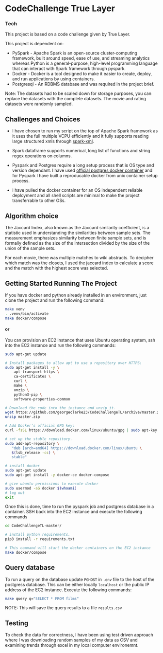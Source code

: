 # CodeChallenge True Layer

### Tech
This project is based on a code challenge given by True Layer.

This project is dependent on:
- PySpark - Apache Spark is an open-source cluster-computing framework, built around speed, ease of use, and streaming analytics whereas Python is a general-purpose, high-level programming language that can interact with Spark framework through pyspark.
- Docker - Docker is a tool designed to make it easier to create, deploy, and run applications by using containers.
- Postgresql - An RDBMS database and was required in the project brief.

Note: The datasets had to be scaled down for storage purposes, you can replace the datasets with the complete datasets. The movie and rating datasets were randomly sampled. 

##  Challenges and Choices
- I have chosen to run my script on the top of Apache Spark framework as it uses the full multiple VCPU efficiently and it fully supports reading large structured xmls through [spark-xml](https://github.com/databricks/spark-xml).
- Spark dataframe supports numerical, long list of functions and string regex operations on columns.

- Pyspark and Postgres require a long setup process that is OS type and version dependant.  I have used [official postgres docker container](https://hub.docker.com/_/postgres) and for Pyspark I have built a reproducable docker from unix container setup process.
- I have pulled the docker container for an OS independent reliable deployment and all shell scripts are minimal to make the project transferrable to other OSs.
 
## Algorithm choice 
The Jaccard Index, also known as the Jaccard similarity coefficient, is a statistic used in understanding the similarities between sample sets. The measurement emphasizes similarity between finite sample sets, and is formally defined as the size of the intersection divided by the size of the union of the sample sets.

For each movie, there was multiple matches to wiki abstracts. To decipher which match was the closets, I used the jaccard index to calculate  a score and the match with the highest score was selected. 


## Getting Started Running The Project
If you have docker and python  already installed in an environment, just clone the project and run the following command:

```bash
make venv 
. .venv/bin/activate
make docker/compose
``` 
#### or
You can  provision an EC2 instance that uses Ubuntu operating system, ssh into the EC2 instance and run the following commands: 
```bash
sudo apt-get update

# Install packages to allow apt to use a repository over HTTPS:
sudo apt-get install -y \
    apt-transport-https \
    ca-certificates \
    curl \
    make \
    unzip \
    python3-pip \
    software-properties-common

# Download the code into the instance and unzip it.
wget https://github.com/georgeclarke23/CodeChallengeTL/archive/master.zip
unzip master.zip

# Add Docker’s official GPG key:
curl -fsSL https://download.docker.com/linux/ubuntu/gpg | sudo apt-key add -

# set up the stable repository.
sudo add-apt-repository \
   "deb [arch=amd64] https://download.docker.com/linux/ubuntu \
   $(lsb_release -cs) \
   stable"

# install docker
sudo apt-get update
sudo apt-get install -y docker-ce docker-compose

# give ubuntu permissions to execute docker
sudo usermod -aG docker $(whoami)
# log out
exit
```


Once this is done, time to run the pyspark job and postgress database in a container. SSH back into the EC2 instance and execute the following commands 
```bash
cd CodeChallengeTL-master/

# install python requirements.
pip3 install -r requirements.txt

# This command will start the docker containers on the EC2 instance
make docker/compose
```
## Query database

To run a query on the database update `PGHOST` in `.env` file to the host of the postgress database. This can be either locally `localhost` or the public IP address of the EC2 instance. Execute the following commands:

```bash
make query q="SELECT * FROM films"
```
NOTE: This will save the query results to a file `results.csv`

## Testing
To check the data for correctness, I have been using test driven approach where I was downloading random samples of my data as CSV and examining trends through excel in my local computer environemnt.